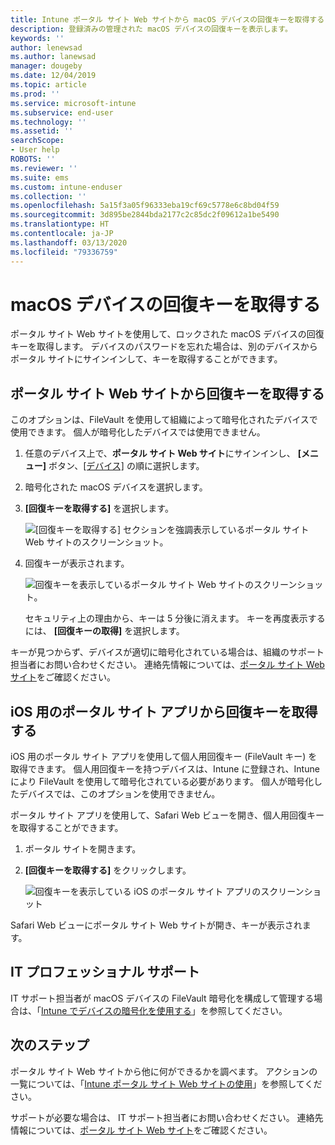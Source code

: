 ```yaml
---
title: Intune ポータル サイト Web サイトから macOS デバイスの回復キーを取得する
description: 登録済みの管理された macOS デバイスの回復キーを表示します。
keywords: ''
author: lenewsad
ms.author: lanewsad
manager: dougeby
ms.date: 12/04/2019
ms.topic: article
ms.prod: ''
ms.service: microsoft-intune
ms.subservice: end-user
ms.technology: ''
ms.assetid: ''
searchScope:
- User help
ROBOTS: ''
ms.reviewer: ''
ms.suite: ems
ms.custom: intune-enduser
ms.collection: ''
ms.openlocfilehash: 5a15f3a05f96333eba19cf69c5778e6c8bd04f59
ms.sourcegitcommit: 3d895be2844bda2177c2c85dc2f09612a1be5490
ms.translationtype: HT
ms.contentlocale: ja-JP
ms.lasthandoff: 03/13/2020
ms.locfileid: "79336759"
---
```

# <a name="get-a-recovery-key-for-a-macos-device"></a>macOS デバイスの回復キーを取得する

ポータル サイト Web サイトを使用して、ロックされた macOS デバイスの回復キーを取得します。 デバイスのパスワードを忘れた場合は、別のデバイスからポータル サイトにサインインして、キーを取得することができます。  

## <a name="get-recovery-key-from-company-portal-website"></a>ポータル サイト Web サイトから回復キーを取得する

このオプションは、FileVault を使用して組織によって暗号化されたデバイスで使用できます。 個人が暗号化したデバイスでは使用できません。

1. 任意のデバイス上で、**ポータル サイト Web サイト**にサインインし、 **[メニュー]** ボタン、[[デバイス]](https://portal.manage.microsoft.com) の順に選択します。  
2. 暗号化された macOS デバイスを選択します。  
3. **[回復キーを取得する]** を選択します。  

    ![[回復キーを取得する] セクションを強調表示しているポータル サイト Web サイトのスクリーンショット。](./media/1907-recovery2-cpweb-intune.PNG)  

4. 回復キーが表示されます。

    ![回復キーを表示しているポータル サイト Web サイトのスクリーンショット。](./media/1907-recovery-cpweb-intune.PNG)  

    セキュリティ上の理由から、キーは 5 分後に消えます。 キーを再度表示するには、 **[回復キーの取得]** を選択します。

キーが見つからず、デバイスが適切に暗号化されている場合は、組織のサポート担当者にお問い合わせください。 連絡先情報については、[ポータル サイト Web サイト](https://go.microsoft.com/fwlink/?linkid=2010980)をご確認ください。  

## <a name="get-recovery-key-from-company-portal-app-for-ios"></a>iOS 用のポータル サイト アプリから回復キーを取得する

iOS 用のポータル サイト アプリを使用して個人用回復キー (FileVault キー) を取得できます。 個人用回復キーを持つデバイスは、Intune に登録され、Intune により FileVault を使用して暗号化されている必要があります。 個人が暗号化したデバイスでは、このオプションを使用できません。 

ポータル サイト アプリを使用して、Safari Web ビューを開き、個人用回復キーを取得することができます。 

1. ポータル サイトを開きます。
2. **[回復キーを取得する]** をクリックします。

    ![回復キーを表示している iOS のポータル サイト アプリのスクリーンショット](./media/get-recovery-key-cpweb-02.png)  

Safari Web ビューにポータル サイト Web サイトが開き、キーが表示されます。 

## <a name="it-pro-support"></a>IT プロフェッショナル サポート

IT サポート担当者が macOS デバイスの FileVault 暗号化を構成して管理する場合は、「[Intune でデバイスの暗号化を使用する](/intune/protect/encrypt-devices)」を参照してください。

## <a name="next-steps"></a>次のステップ

ポータル サイト Web サイトから他に何ができるかを調べます。 アクションの一覧については、「[Intune ポータル サイト Web サイトの使用](using-the-intune-company-portal-website.md)」を参照してください。  

サポートが必要な場合は、 IT サポート担当者にお問い合わせください。 連絡先情報については、[ポータル サイト Web サイト](https://go.microsoft.com/fwlink/?linkid=2010980)をご確認ください。  
